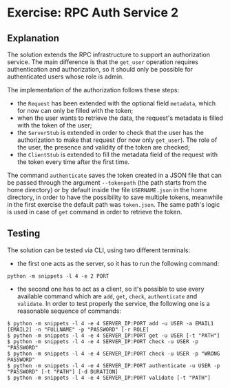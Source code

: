 # Exercise: RPC Auth Service 2

## Explanation

The solution extends the RPC infrastructure to support an authorization service. The main difference is that the `get_user` operation requires authentication and authorization, so it should only be possible for authenticated users whose role is admin.

The implementation of the authorization follows these steps:

- the `Request` has been extended with the optional field `metadata`, which for now can only be filled with the token;
- when the user wants to retrieve the data, the request's metadata is filled with the token of the user;
- the `ServerStub` is extended in order to check that the user has the authorization to make that request (for now only `get_user`). The role of the user, the presence and validity of the token are checked;
- the `ClientStub` is extended to fill the metadata field of the request with the token every time after the first time.

The command `authenticate` saves the token created in a JSON file that can be passed through the argument `--tokenpath` (the path starts from the home directory) or by default inside the file `USERNAME.json` in the home directory, in order to have the possibility to save multiple tokens, meanwhile in the first exercise the default path was `token.json`.
The same path's logic is used in case of `get` command in order to retrieve the token.

## Testing

The solution can be tested via CLI, using two different terminals:

- the first one acts as the server, so it has to run the following command:
```
python -m snippets -l 4 -e 2 PORT
```

- the second one has to act as a client, so it's possible to use every available command which are `add`, `get`, `check`, `authenticate` and `validate`.
In order to test properly the service, the following one is a reasonable sequence of commands:
```
$ python -m snippets -l 4 -e 4 SERVER_IP:PORT add -u USER -a EMAIL1 [EMAIL2] -n "FULLNAME" -p "PASSWORD" [-r ROLE]
$ python -m snippets -l 4 -e 4 SERVER_IP:PORT get -u USER [-t "PATH"]
$ python -m snippets -l 4 -e 4 SERVER_IP:PORT check -u USER -p "PASSWORD"
$ python -m snippets -l 4 -e 4 SERVER_IP:PORT check -u USER -p "WRONG PASSWORD"
$ python -m snippets -l 4 -e 4 SERVER_IP:PORT authenticate -u USER -p "PASSWORD" [-t "PATH"] [-d DURATION]
$ python -m snippets -l 4 -e 4 SERVER_IP:PORT validate [-t "PATH"]
```
